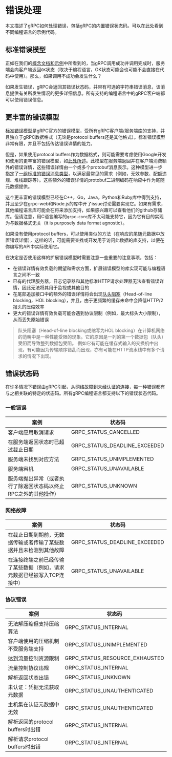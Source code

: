 # 错误处理

本文描述了gRPC如何处理错误，包括gRPC的内置错误状态码。可以在此处看到不同编程语言的示例代码。

## 标准错误模型

正如在我们的[概念文档和示例](/gRPC/02-gRPC概念.md)中所看到的，当gRPC调用成功并调用完成时，服务端会向客户端返回`OK`状态（取决于编程语言，OK状态可能会也可能不会直接在代码中使用）。那么，如果调用不成功会发生什么？

如果发生错误，gRPC会返回其错误状态码，并带有可选的字符串错误消息，该消息提供有关所发生情况的更多详细信息。所有支持的编程语言中的gRPC客户端都可以使用错误信息。

## 更丰富的错误模型

[标准错误模型](##标准错误模型)是gRPC官方的错误模型，受所有gRPC客户端/服务端库的支持，并且独立于gRPC数据格式（无论是protocol buffers还是其他格式）。标准错误模型非常有限，并且不包括传达错误详情的能力。

但是，如果使用protocol buffers作为数据格式，则可能需要考虑使用Google开发和使用的更丰富的错误模型，如[此处所述](https://cloud.google.com/apis/design/errors#error_model)。此模型在服务端返回并在客户端消费额外的错误详情，这些错误详情由一个或多个protobuf消息表示。这种模型进一步指定了[一组标准的错误消息类型](https://github.com/googleapis/googleapis/blob/master/google/rpc/error_details.proto)，以满足最常见的需求（例如，无效参数、配额违规、堆栈跟踪等）。这些额外的错误详情的protobuf二进制编码在响应中作为尾随元数据提供。

这个更丰富的错误模型已经在C++，Go，Java，Python和Ruby库中得到支持，并且至少在grpc-web和Node.js的库中开了issue讨论需要实现它。如果有需求，其他编程语言库可能会在将来添加支持，如果感兴趣可以查看他们的github存储库。但请注意，用C语言编写的`grpc-core`库不太可能支持它，因为它有目的实现为与数据格式无关（it is purposely data format agnostic）。

如果没有使用protocol buffers，可以使用类似的方法（在响应的尾随元数据中放置错误详情），这样的话，可能需要查找或开发用于访问此数据的库支持，以便在你编写的API中实际使用它。

在决定是否使用这样的扩展错误模型时需要注意一些重要的注意事项，包括：

- 在错误详情有效负载的期望和需求方面，扩展错误模型的库实现可能与编程语言之间不一致
- 已有的代理服务器，日志记录器和其他标准HTTP请求处理器无法查看错误详情，因此无法将其用于监视或其他目的
- 在尾部追加接口中的额外的错误详情将会出现[队头阻塞](https://zh.wikipedia.org/zh-hans/%E9%98%9F%E5%A4%B4%E9%98%BB%E5%A1%9E)（Head-of-line blocking，HOL blocking），并且，由于更频繁的缓存未命中会降低HTTP/2报头的压缩效率
- 更大的错误详情有效负载可能会遇到协议限制（例如，最大标头大小限制），从而丢失原始错误

> 队头阻塞（Head-of-line blocking或缩写为HOL blocking）在计算机网络的范畴中是一种性能受限的现象。它的原因是一列的第一个数据包（队头）受阻而导致整列数据包受阻。 例如它有可能在缓存式输入的交换机中出现，有可能因为传输顺序错乱而出现，亦有可能在HTTP流水线中有多个请求的情况下出现。

## 错误状态码

在许多情况下错误由gRPC引起，从网络故障到未经认证的连接，每一种错误都有与之相关联的特定的状态码。所有gRPC编程语言都支持以下的错误状态代码。

### 一般错误

|案例|状态码|
|---|---|
|客户端应用取消请求|GRPC_STATUS_CANCELLED|
|在服务端返回状态时已超过截止日期|GRPC_STATUS_DEADLINE_EXCEEDED|
|服务端未找到对应方法|GRPC_STATUS_UNIMPLEMENTED|
|服务端宕机|GRPC_STATUS_UNAVAILABLE|
|服务端抛出异常（或者执行了除返回状态码以终止RPC之外的其他操作）|GRPC_STATUS_UNKNOWN|

### 网络故障

|案例|状态码|
|---|---|
|在截止日期到期前，无数据传输或者传输了某些数据并且未检测到其他故障|GRPC_STATUS_DEADLINE_EXCEEDED|
|在连接终端之前已经传输了某些数据（例如，请求元数据已经被写入TCP连接中）|GRPC_STATUS_UNAVAILABLE|

### 协议错误

|案例|状态码|
|---|---|
|无法解压缩但支持压缩算法|GRPC_STATUS_INTERNAL|
|客户端使用的压缩机制不受服务端支持|GRPC_STATUS_UNIMPLEMENTED|
|达到流量控制资源限制|GRPC_STATUS_RESOURCE_EXHAUSTED|
|流量控制协议违规|GRPC_STATUS_INTERNAL|
|解析返回状态出错|GRPC_STATUS_UNKNOWN|
|未认证：凭据无法获取元数据|GRPC_STATUS_UNAUTHENTICATED|
|主机集在认证元数据中无效|GRPC_STATUS_UNAUTHENTICATED|
|解析返回的protocol buffers时出错|GRPC_STATUS_INTERNAL|
|解析请求protocol buffers时出错|GRPC_STATUS_INTERNAL|
